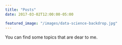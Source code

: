 ```yaml
---
title: "Posts"
date: 2017-03-02T12:00:00-05:00

featured_image: "/images/data-science-backdrop.jpg"
---
```

You can find some topics that are dear to me.